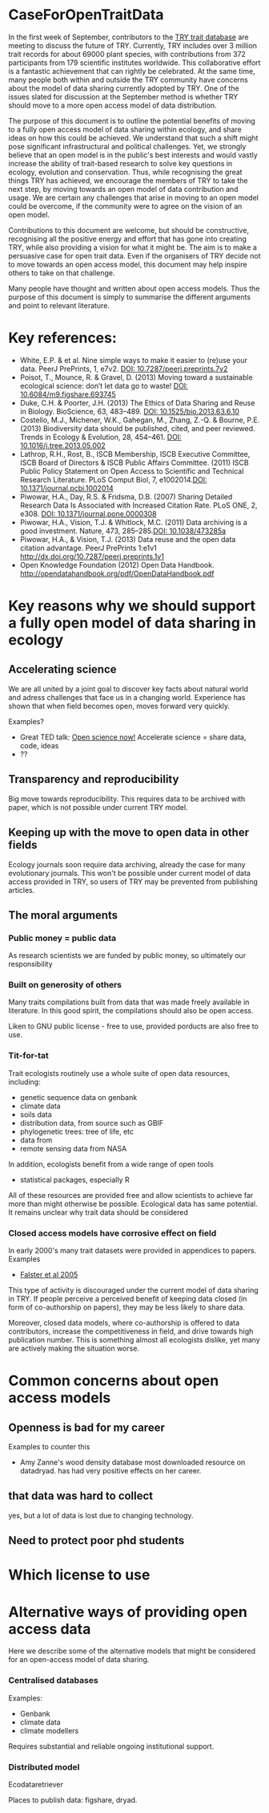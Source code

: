 CaseForOpenTraitData
====================

In the first week of September, contributors to the [TRY trait database](http://www.try-db.org/TryWeb/) are meeting to discuss the future of TRY. Currently, TRY includes over 3 million trait records for about 69000 plant species, with contributions from 372 participants from 179 scientific institutes worldwide. This collaborative effort is a fantastic achievement that can rightly be celebrated. At the same time, many people both within and outside the TRY community have concerns about the model of data sharing currently adopted by TRY. One of the issues slated for discussion at the September method is whether TRY should move to a more open access model of data distribution.

The purpose of this document is to outline the potential benefits of moving to a fully open access model of data sharing within ecology, and share ideas on how this could be achieved. We understand that such a shift might pose significant infrastructural and political challenges. Yet, we strongly believe that an open model is in the public's best interests and would vastly increase the ability of trait-based research to solve key questions in ecology, evolution and conservation. Thus, while recognising the great things TRY has achieved, we encourage the members of TRY to take the next step, by moving towards an open model of data contribution and usage. We are certain any challenges that arise in moving to an open model could be overcome, if the community were to agree on the vision of an open model.

Contributions to this document are welcome, but should be constructive, recognising all the positive energy and effort that has gone into creating TRY, while also providing a vision for what it might be. The aim is to make a persuasive case for open trait data. Even if the organisers of TRY decide not to move towards an open access model, this document may help inspire others to take on that challenge.

Many people have thought and written about open access models. Thus the purpose of this document is simply to summarise the different arguments and point to relevant literature.

# Key references:

- White, E.P. & et al. Nine simple ways to make it easier to (re)use your data. PeerJ PrePrints, 1, e7v2. [DOI: 10.7287/peerj.preprints.7v2](http://doi.org/10.7287/peerj.preprints.7v2)
- Poisot, T., Mounce, R. & Gravel, D. (2013) Moving toward a sustainable ecological science: don’t let data go to waste! [DOI: 10.6084/m9.figshare.693745](http://doi.org/10.6084/m9.figshare.693745)
- Duke, C.H. & Poorter, J.H. (2013) The Ethics of Data Sharing and Reuse in Biology. BioScience, 63, 483–489. [DOI: 10.1525/bio.2013.63.6.10](http://doi.org/10.1525/bio.2013.63.6.10)
- Costello, M.J., Michener, W.K., Gahegan, M., Zhang, Z.-Q. & Bourne, P.E. (2013) Biodiversity data should be published, cited, and peer reviewed. Trends in Ecology & Evolution, 28, 454–461. [DOI: 10.1016/j.tree.2013.05.002](http://doi.org/10.1016/j.tree.2013.05.002)
- Lathrop, R.H., Rost, B., ISCB Membership, ISCB Executive Committee, ISCB Board of Directors & ISCB Public Affairs Committee. (2011) ISCB Public Policy Statement on Open Access to Scientific and Technical Research Literature. PLoS Comput Biol, 7, e1002014.[DOI: 10.1371/journal.pcbi.1002014](http://doi.org/10.1371/journal.pcbi.1002014)
- Piwowar, H.A., Day, R.S. & Fridsma, D.B. (2007) Sharing Detailed Research Data Is Associated with Increased Citation Rate. PLoS ONE, 2, e308. [DOI: 10.1371/journal.pone.0000308](http://doi.org/10.1371/journal.pone.0000308)
- Piwowar, H.A., Vision, T.J. & Whitlock, M.C. (2011) Data archiving is a good investment. Nature, 473, 285–285.[DOI: 10.1038/473285a](http://doi.org/10.1038/473285a)
- Piwowar, H.A., & Vision, T.J. (2013) Data reuse and the open data citation advantage. PeerJ PrePrints 1:e1v1 http://dx.doi.org/10.7287/peerj.preprints.1v1
- Open Knowledge Foundation (2012) Open Data Handbook. http://opendatahandbook.org/pdf/OpenDataHandbook.pdf
 
# Key reasons why we should support a fully open model of data sharing in ecology

## Accelerating science

We are all united by a joint goal to discover key facts about natural world and adress challenges that face us in a changing world. Experience has shown that when field becomes open, moves forward very quickly.

Examples?

- Great TED talk: [Open science now!](http://bit.ly/18QNFEv)  Accelerate science = share data, code, ideas
- ??

## Transparency and reproducibility

Big move towards reproducibility. This requires data to be archived with paper, which is not possible under current TRY model.

## Keeping up with the move to open data in other fields

Ecology journals soon require data archiving, already the case for many evolutionary journals. This won't be possible under current model of data access provided in TRY, so users of TRY may be prevented from publishing articles.

## The moral arguments

### Public money = public data
As research scientists we are funded by public money, so ultimately our responsibility

### Built on generosity of others

Many traits compilations built from data that was made freely available in literature. In this good spirit, the compilations should also be open access.

Liken to GNU public license - free to use, provided porducts are also free to use.


### Tit-for-tat
Trait ecologists routinely use a whole suite of open data resources, including:

- genetic sequence data on genbank
- climate data
- soils data
- distribution data, from source such as GBIF
- phylogenetic trees: tree of life, etc
- data from
- remote sensing data from NASA

In addition, ecologists benefit from a wide range of open tools

- statistical packages, especially R

All of these resources are provided free and allow scientists to achieve far more than might otherwise be possible. Ecological data has same potential.  It remains unclear why trait data should be considered

### Closed access models have corrosive effect on field
In early 2000's many trait datasets were provided in appendices to papers. Examples

- [Falster et al 2005]( http://doi.org/10.1111/j.0022-0477.2005.00992.x)

This type of activity is discouraged under the current model of data sharing in TRY. If people perceive a perceived benefit of keeping data closed (in form of co-authorship on papers), they may be less likely to share data.

Moreover, closed data models, where co-authorship is offered to data contributors, increase the competitiveness in field, and drive towards high publication number. This is something almost all ecologists dislike, yet many are actively making the situation worse.

# Common concerns about open access models

## Openness is bad for my career

Examples to counter this

- Amy Zanne's wood density database most downloaded resource on datadryad. has had very positive effects on her career.

## that data was hard to collect

yes, but a lot of data is lost due to changing technology.

## Need to protect poor phd students


# Which license to use



# Alternative ways of providing open access data

Here we describe some of the alternative models that might be considered for an open-access model of data sharing.

### Centralised databases

Examples:

- Genbank
- climate data
- climate modellers

Requires substantial and reliable ongoing institutional support.

### Distributed model

Ecodataretriever

Places to publish data: figshare, dryad.
